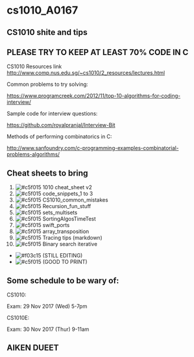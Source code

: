 # cs1010_A0167

## CS1010 shite and tips

## PLEASE TRY TO KEEP AT LEAST 70% CODE IN C

CS1010 Resources link
http://www.comp.nus.edu.sg/~cs1010/2_resources/lectures.html


Common problems to try solving:

https://www.programcreek.com/2012/11/top-10-algorithms-for-coding-interview/

Sample code for interview questions: 

https://github.com/royalpranjal/Interview-Bit

Methods of performing combinatorics in C: 

http://www.sanfoundry.com/c-programming-examples-combinatorial-problems-algorithms/

## Cheat sheets to bring 
1. ![#c5f015](https://placehold.it/15/c5f015/000000?text=+) 1010 cheat_sheet v2
2. ![#c5f015](https://placehold.it/15/c5f015/000000?text=+) code_snippets_1 to 3
3. ![#c5f015](https://placehold.it/15/c5f015/000000?text=+) CS1010_common_mistakes 
4. ![#c5f015](https://placehold.it/15/c5f015/000000?text=+) Recursion_fun_stuff
5. ![#c5f015](https://placehold.it/15/c5f015/000000?text=+) sets_multisets
6. ![#c5f015](https://placehold.it/15/c5f015/000000?text=+) SortingAlgosTimeTest
7. ![#c5f015](https://placehold.it/15/c5f015/000000?text=+) swift_ports
8. ![#c5f015](https://placehold.it/15/c5f015/000000?text=+) array_transposition
9. ![#c5f015](https://placehold.it/15/c5f015/000000?text=+) Tracing tips (markdown)
10. ![#c5f015](https://placehold.it/15/c5f015/000000?text=+) Binary search iterative

- ![#f03c15](https://placehold.it/15/f03c15/000000?text=+) (STILL EDITING)
- ![#c5f015](https://placehold.it/15/c5f015/000000?text=+) (GOOD TO PRINT)
## Some schedule to be wary of: 

CS1010:

Exam: 
29 Nov 2017 (Wed)	5-7pm	

CS1010E:

Exam:
30 Nov 2017 (Thur)	9-11am

## AIKEN      DUEET
